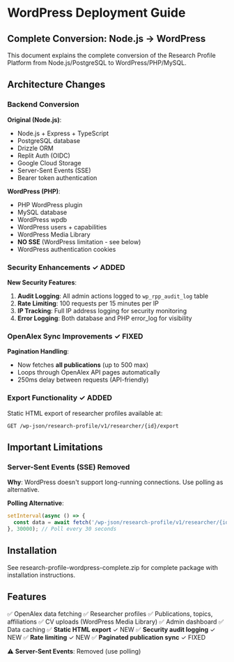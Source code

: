 # WordPress Deployment Guide

## Complete Conversion: Node.js → WordPress

This document explains the complete conversion of the Research Profile Platform from Node.js/PostgreSQL to WordPress/PHP/MySQL.

## Architecture Changes

### Backend Conversion

**Original (Node.js)**:
- Node.js + Express + TypeScript
- PostgreSQL database
- Drizzle ORM
- Replit Auth (OIDC)
- Google Cloud Storage
- Server-Sent Events (SSE)
- Bearer token authentication

**WordPress (PHP)**:
- PHP WordPress plugin
- MySQL database  
- WordPress wpdb
- WordPress users + capabilities
- WordPress Media Library
- **NO SSE** (WordPress limitation - see below)
- WordPress authentication cookies

### Security Enhancements ✓ ADDED

**New Security Features**:
1. **Audit Logging**: All admin actions logged to `wp_rpp_audit_log` table
2. **Rate Limiting**: 100 requests per 15 minutes per IP
3. **IP Tracking**: Full IP address logging for security monitoring
4. **Error Logging**: Both database and PHP error_log for visibility

### OpenAlex Sync Improvements ✓ FIXED

**Pagination Handling**:
- Now fetches **all publications** (up to 500 max)
- Loops through OpenAlex API pages automatically
- 250ms delay between requests (API-friendly)

### Export Functionality ✓ ADDED

Static HTML export of researcher profiles available at:
```
GET /wp-json/research-profile/v1/researcher/{id}/export
```

## Important Limitations

### Server-Sent Events (SSE) Removed

**Why**: WordPress doesn't support long-running connections. Use polling as alternative.

**Polling Alternative**:
```javascript
setInterval(async () => {
  const data = await fetch('/wp-json/research-profile/v1/researcher/{id}/data');
}, 30000); // Poll every 30 seconds
```

## Installation

See research-profile-wordpress-complete.zip for complete package with installation instructions.

## Features

✅ OpenAlex data fetching
✅ Researcher profiles
✅ Publications, topics, affiliations
✅ CV uploads (WordPress Media Library)
✅ Admin dashboard
✅ Data caching
✅ **Static HTML export** ✓ NEW
✅ **Security audit logging** ✓ NEW
✅ **Rate limiting** ✓ NEW
✅ **Paginated publication sync** ✓ FIXED

⚠️ **Server-Sent Events**: Removed (use polling)
